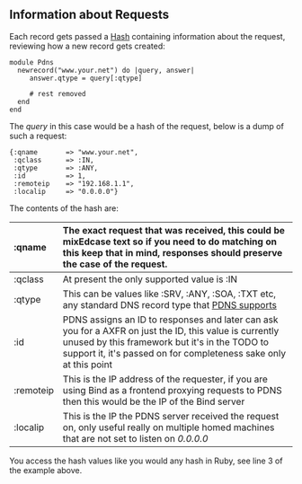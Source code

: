 ## Information about Requests ##
Each record gets passed a [Hash](http://ruby-doc.org/core/classes/Hash.html) containing information about the request, reviewing how a new record gets created:

```
module Pdns
  newrecord("www.your.net") do |query, answer|
     answer.qtype = query[:qtype]
    
     # rest removed
  end
end
```

The _query_ in this case would be a hash of the request, below is a dump of such a request:

```
{:qname       => "www.your.net",
 :qclass      => :IN,
 :qtype       => :ANY,
 :id          => 1,
 :remoteip    => "192.168.1.1",
 :localip     => "0.0.0.0"}
```

The contents of the hash are:

|:qname|The exact request that was received, this could be mixEdcase text so if you need to do matching on this keep that in mind, responses should preserve the case of the request.|
|:-----|:----------------------------------------------------------------------------------------------------------------------------------------------------------------------------|
|:qclass|At present the only supported value is :IN                                                                                                                                   |
|:qtype|This can be values like :SRV, :ANY, :SOA, :TXT etc, any standard DNS record type that [PDNS supports](http://doc.powerdns.com/types.html)                                    |
|:id   |PDNS assigns an ID to responses and later can ask you for a AXFR on just the ID, this value is currently unused by this framework but it's in the TODO to support it, it's passed on for completeness sake only at this point|
|:remoteip|This is the IP address of the requester, if you are using Bind as a frontend proxying requests to PDNS then this would be the IP of the Bind server                          |
|:localip|This is the IP the PDNS server received the request on, only useful really on multiple homed machines that are not set to listen on _0.0.0.0_                                |

You access the hash values like you would any hash in Ruby, see line 3 of the example above.